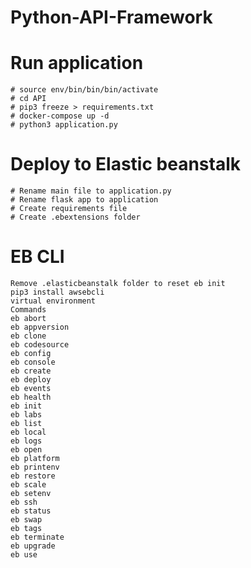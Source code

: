 # Python-API-Framework


# Run application
    # source env/bin/bin/bin/activate 
    # cd API
    # pip3 freeze > requirements.txt
    # docker-compose up -d
    # python3 application.py


# Deploy to Elastic beanstalk
    # Rename main file to application.py
    # Rename flask app to application
    # Create requirements file
    # Create .ebextensions folder

# EB CLI
    Remove .elasticbeanstalk folder to reset eb init
    pip3 install awsebcli
    virtual environment
    Commands
    eb abort
    eb appversion
    eb clone
    eb codesource
    eb config
    eb console
    eb create
    eb deploy
    eb events
    eb health
    eb init
    eb labs
    eb list
    eb local
    eb logs
    eb open
    eb platform
    eb printenv
    eb restore
    eb scale
    eb setenv
    eb ssh
    eb status
    eb swap
    eb tags
    eb terminate
    eb upgrade
    eb use

